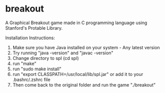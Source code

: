 # breakout

A Graphical Breakout game made in C programming language using Stanford's Protable Library.

Installation Instructions: 

1. Make sure you have Java installed on your system - Any latest version
2. Try running "java -version" and "javac -version"
3. Change directory to spl (cd spl)
4. run "make"
5. run "sudo make install"
6. run "export CLASSPATH=/usr/local/lib/spl.jar" or add it to your .bashrc/.zshrc file
7. Then come back to the original folder and run the game "./breakout"
